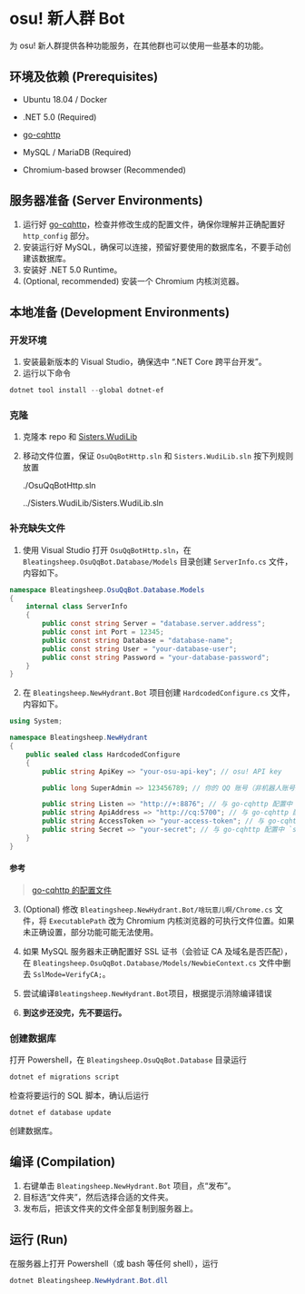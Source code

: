 # osu! 新人群 Bot
为 osu! 新人群提供各种功能服务，在其他群也可以使用一些基本的功能。

## 环境及依赖 (Prerequisites)
- Ubuntu 18.04 / Docker

- .NET 5.0 (Required)

- [go-cqhttp](https://github.com/Mrs4s/go-cqhttp)

- MySQL / MariaDB (Required)

- Chromium-based browser (Recommended)

## 服务器准备 (Server Environments)
1. 运行好 [go-cqhttp](https://github.com/Mrs4s/go-cqhttp)，检查并修改生成的配置文件，确保你理解并正确配置好 `http_config` 部分。
2. 安装运行好 MySQL，确保可以连接，预留好要使用的数据库名，不要手动创建该数据库。
3. 安装好 .NET 5.0 Runtime。
4. (Optional, recommended) 安装一个 Chromium 内核浏览器。

## 本地准备 (Development Environments)
### 开发环境
1. 安装最新版本的 Visual Studio，确保选中 “.NET Core 跨平台开发”。
2. 运行以下命令
```Powershell
dotnet tool install --global dotnet-ef
```

### 克隆
1. 克隆本 repo 和 [Sisters.WudiLib](https://github.com/int-and-his-friends/Sisters.WudiLib)

2. 移动文件位置，保证 `OsuQqBotHttp.sln` 和 `Sisters.WudiLib.sln` 按下列规则放置

    ./OsuQqBotHttp.sln

    ../Sisters.WudiLib/Sisters.WudiLib.sln

### 补充缺失文件
1. 使用 Visual Studio 打开 `OsuQqBotHttp.sln`，在 `Bleatingsheep.OsuQqBot.Database/Models` 目录创建 `ServerInfo.cs` 文件，内容如下。

```C#
namespace Bleatingsheep.OsuQqBot.Database.Models
{
    internal class ServerInfo
    {
        public const string Server = "database.server.address";
        public const int Port = 12345;
        public const string Database = "database-name";
        public const string User = "your-database-user";
        public const string Password = "your-database-password";
    }
}
```

2. 在 `Bleatingsheep.NewHydrant.Bot` 项目创建 `HardcodedConfigure.cs` 文件，内容如下。

```C#
using System;

namespace Bleatingsheep.NewHydrant
{
    public sealed class HardcodedConfigure
    {
        public string ApiKey => "your-osu-api-key"; // osu! API key

        public long SuperAdmin => 123456789; // 你的 QQ 账号（非机器人账号）

        public string Listen => "http://+:8876"; // 与 go-cqhttp 配置中 `http_config.post_urls` 部分对应
        public string ApiAddress => "http://cq:5700"; // 与 go-cqhttp 配置中 `http_config.host` 和 `http_config.host.port` 字段对应。
        public string AccessToken => "your-access-token"; // 与 go-cqhttp 配置中 `access_token` 字段对应
        public string Secret => "your-secret"; // 与 go-cqhttp 配置中 `secret` 部分对应
    }
}
```
#### 参考
> [go-cqhttp 的配置文件](https://github.com/Mrs4s/go-cqhttp/blob/master/docs/config.md)

3. (Optional) 修改 `Bleatingsheep.NewHydrant.Bot/啥玩意儿啊/Chrome.cs` 文件，将 `ExecutablePath` 改为 Chromium 内核浏览器的可执行文件位置。如果未正确设置，部分功能可能无法使用。

4. 如果 MySQL 服务器未正确配置好 SSL 证书（会验证 CA 及域名是否匹配），在 `Bleatingsheep.OsuQqBot.Database/Models/NewbieContext.cs` 文件中删去 `SslMode=VerifyCA;`。

5. 尝试编译`Bleatingsheep.NewHydrant.Bot`项目，根据提示消除编译错误

6. **到这步还没完，先不要运行。**

### 创建数据库
打开 Powershell，在 `Bleatingsheep.OsuQqBot.Database` 目录运行
```Powershell
dotnet ef migrations script
```
检查将要运行的 SQL 脚本，确认后运行
```
dotnet ef database update
```
创建数据库。

## 编译 (Compilation)
1. 右键单击 `Bleatingsheep.NewHydrant.Bot` 项目，点“发布”。
2. 目标选“文件夹”，然后选择合适的文件夹。
3. 发布后，把该文件夹的文件全部复制到服务器上。

## 运行 (Run)
在服务器上打开 Powershell（或 bash 等任何 shell），运行
```Powershell
dotnet Bleatingsheep.NewHydrant.Bot.dll
```
